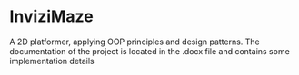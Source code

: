 # InviziMaze
A 2D platformer, applying OOP principles and design patterns.
The documentation of the project is located in the .docx file and contains some implementation details

